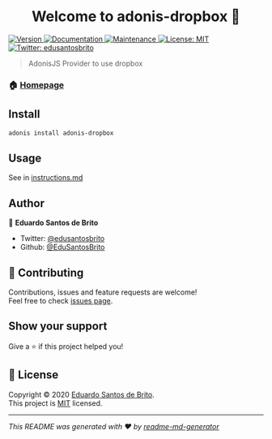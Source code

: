 <h1 align="center">Welcome to adonis-dropbox 👋</h1>
<p>
  <a href="https://www.npmjs.com/package/adonis-dropbox" target="_blank">
    <img alt="Version" src="https://img.shields.io/npm/v/adonis-dropbox.svg">
  </a>
  <a href="https://github.com/EduSantosBrito/adonis-dropbox#readme" target="_blank">
    <img alt="Documentation" src="https://img.shields.io/badge/documentation-yes-brightgreen.svg" />
  </a>
  <a href="https://github.com/EduSantosBrito/adonis-dropbox/graphs/commit-activity" target="_blank">
    <img alt="Maintenance" src="https://img.shields.io/badge/Maintained%3F-yes-green.svg" />
  </a>
  <a href="https://github.com/EduSantosBrito/adonis-dropbox/blob/master/LICENSE" target="_blank">
    <img alt="License: MIT" src="https://img.shields.io/github/license/EduSantosBrito/adonis-dropbox" />
  </a>
  <a href="https://twitter.com/edusantosbrito" target="_blank">
    <img alt="Twitter: edusantosbrito" src="https://img.shields.io/twitter/follow/edusantosbrito.svg?style=social" />
  </a>
</p>

> AdonisJS Provider to use dropbox

### 🏠 [Homepage](https://github.com/EduSantosBrito/adonis-dropbox#readme)

## Install

```sh
adonis install adonis-dropbox
```

## Usage

See in [instructions.md](https://github.com/EduSantosBrito/adonis-dropbox/blob/master/instructions.md)

## Author

👤 **Eduardo Santos de Brito**

-   Twitter: [@edusantosbrito](https://twitter.com/edusantosbrito)
-   Github: [@EduSantosBrito](https://github.com/EduSantosBrito)

## 🤝 Contributing

Contributions, issues and feature requests are welcome!<br />Feel free to check [issues page](https://github.com/EduSantosBrito/adonis-dropbox/issues).

## Show your support

Give a ⭐️ if this project helped you!

## 📝 License

Copyright © 2020 [Eduardo Santos de Brito](https://github.com/EduSantosBrito).<br />
This project is [MIT](https://github.com/EduSantosBrito/adonis-dropbox/blob/master/LICENSE) licensed.

---

_This README was generated with ❤️ by [readme-md-generator](https://github.com/kefranabg/readme-md-generator)_
